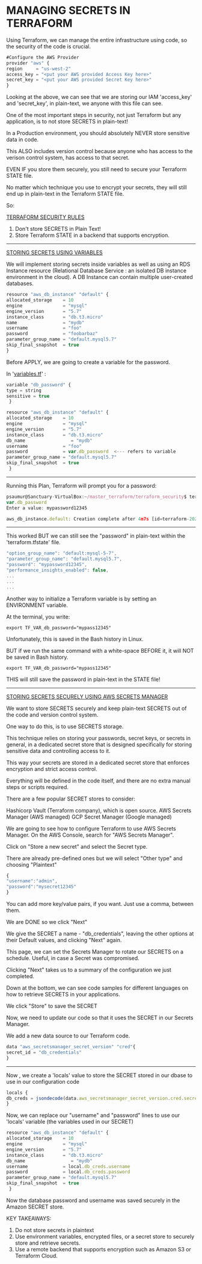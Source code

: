 # MANAGING SECRETS IN TERRAFORM

Using Terraform, we can manage the entire infrastructure using code, so the security of the code is crucial.

```jsx
#Configure the AWS Provider
provider "aws" {
region     = "us-west-2"
access_key = "<put your AWS provided Access Key here>"
secret_key = "<put your AWS provided Secret Key here>"
}
```

Looking at the above, we can see that we are storing our IAM 'access_key' and 'secret_key', in plain-text, we anyone with this file can see.

One of the most important steps in security, not just Terraform but any application, is to not store SECRETS in plain-text!

In a Production environment, you should absolutely NEVER store sensitive data in code.

This ALSO includes version control because anyone who has access to the verison control system, has access to that secret.

EVEN IF you store them securely, you still need to secure your Terraform STATE file.

No matter which technique you use to encrypt your secrets, they will still end up in plain-text in the Terraform STATE file.

So:

<ins>TERRAFORM SECURITY RULES</ins>

1. Don't store SECRETS in Plain Text!
2. Store Terraform STATE in a backend that supports encryption.

---

<ins>STORING SECRETS USING VARIABLES</ins>

We will implement storing secrets inside variables as well as using an RDS Instance resource (Relational Database Service : an isolated DB instance environment in the cloud). A DB Instance can contain multiple user-created databases.

```jsx
resource "aws_db_instance" "default" {
allocated_storage    = 10
engine               = "mysql"
engine_version       = "5.7"
instance_class       = "db.t3.micro"
name                 = "mydb"
username             = "foo"
password             = "foobarbaz"
parameter_group_name = "default.mysql5.7"
skip_final_snapshot  = true
}
```

Before APPLY, we are going to create a variable for the password.

In '[variables.tf](http://variables.tf/)' :

```jsx
variable "db_password" {
type = string
sensitive = true
 }

resource "aws_db_instance" "default" {
allocated_storage    = 10
engine               = "mysql"
engine_version       = "5.7"
instance_class       = "db.t3.micro"
db_name                 = "mydb"
username             = "foo"
password             = var.db_password  <--- refers to variable
parameter_group_name = "default.mysql5.7"
skip_final_snapshot  = true
 }
```

---

Running this Plan, Terraform will prompt you for a password:

```jsx
psaumur@Sanctuary-VirtualBox:~/master_terraform/terraform_security$ terraform apply
var.db_password
Enter a value: mypassword12345

aws_db_instance.default: Creation complete after 4m7s [id=terraform-20220909213809430100000001]
```

---

This worked BUT we can still see the "password" in plain-text within the 'terraform.tfstate' file.

```jsx
"option_group_name": "default:mysql-5-7",
"parameter_group_name": "default.mysql5.7",
"password": "mypassword12345",
"performance_insights_enabled": false,
...
...
...
```

Another way to initialize a Terraform variable is by setting an ENVIRONMENT variable.

At the terminal, you write:

`export TF_VAR_db_password="mypass12345"`

Unfortunately, this is saved in the Bash history in Linux.

BUT if we run the same command with a white-space BEFORE it, it will NOT be saved in Bash history.

`export TF_VAR_db_password="mypass12345"`

THIS will still save the password in plain-text in the STATE file!

---

<ins>STORING SECRETS SECURELY USING AWS SECRETS MANAGER</ins>

We want to store SECRETS securely and keep plain-text SECRETS out of the code and version control system.

One way to do this, is to use SECRETS storage.

This technique relies on storing your passwords, secret keys, or secrets in general, in a dedicated secret store that is designed specifically for storing sensitive data and controlling access to it.

This way your secrets are stored in a dedicated secret store that enforces encryption and strict access control.

Everything will be defined in the code itself, and there are no extra manual steps or scripts required.

There are a few popular SECRET stores to consider:

Hashicorp Vault (Terraform company), which is open source.
AWS Secrets Manager (AWS managed)
GCP Secret Manager (Google managed)

We are going to see how to configure Terraform to use AWS Secrets Manager. On the AWS Console, search for "AWS Secrets Manager".

Click on "Store a new secret" and select the Secret type.

There are already pre-defined ones but we will select "Other type" and choosing "Plaintext"

```jsx
{
"username":"admin",
"password":"mysecret12345"
}
```

You can add more key/value pairs, if you want. Just use a comma, between them.

We are DONE so we click "Next"

We give the SECRET a name - "db_credentials", leaving the other options at their Default values, and clicking "Next" again.

This page, we can set the Secrets Manager to rotate our SECRETS on a schedule. Useful, in case a Secret was compromised.

Clicking "Next" takes us to a summary of the configuration we just completed. 

Down at the bottom, we can see code samples for different languages on how to retrieve SECRETS in your applications.

We click "Store" to save the SECRET

Now, we need to update our code so that it uses the SECRET in our Secrets Manager.

We add a new data source to our Terraform code.

```jsx
data "aws_secretsmanager_secret_version" "cred"{
secret_id = "db_credentials"
}
```

---

Now , we create a 'locals' value to store the SECRET stored in our dbase to use in our configuration code

```jsx
locals {
db_creds = jsondecode(data.aws_secretsmanager_secret_version.cred.secret_string)
}
```

Now, we can replace our "username" and "password" lines to use our 'locals' variable (the variables used in our SECRET)

```jsx
resource "aws_db_instance" "default" {
allocated_storage    = 10
engine               = "mysql"
engine_version       = "5.7"
instance_class       = "db.t3.micro"
db_name                 = "mydb"
username             = local.db_creds.username
password             = local.db_creds.password
parameter_group_name = "default.mysql5.7"
skip_final_snapshot  = true
 }
```

Now the database password and username was saved securely in the Amazon SECRET store.

KEY TAKEAWAYS:

1. Do not store secrets in plaintext
2. Use environment variables, encrypted files, or a secret store to securely store and retrieve secrets.
3. Use a remote backend that supports encryption such as Amazon S3 or Terraform Cloud.
